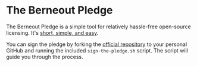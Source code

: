 # The Berneout Pledge

The Berneout Pledge is a simple tool for relatively hassle-free
open-source licensing.  It's [short, simple, and easy](./pledge).

You can sign the pledge by forking the [official repository] to your
personal GitHub and running the included `sign-the-pledge.sh` script.
The script will guide you through the process.

[official repository]: https://github.com/berneout/berneout-pledge
